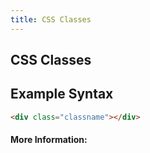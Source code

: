 ```yaml
---
title: CSS Classes
---
```

## CSS Classes

## Example Syntax

```html
<div class="classname"></div>
```


#### More Information:
<!-- Please add any articles you think might be helpful to read before writing the article -->


